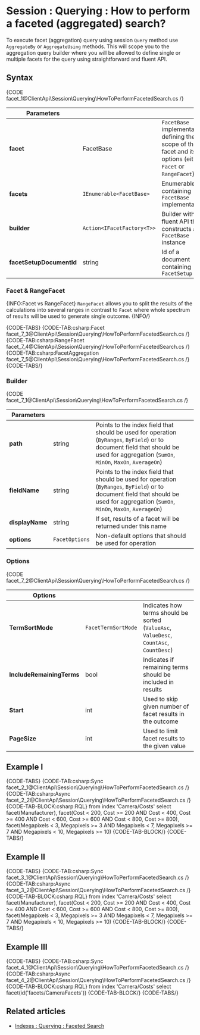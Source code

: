 # Session : Querying : How to perform a faceted (aggregated) search?

To execute facet (aggregation) query using session `Query` method use `AggregateBy` or `AggregateUsing` methods. This will scope you to the aggregation query builder where you will be allowed to define single or multiple facets for the query using straightforward and fluent API.

## Syntax

{CODE facet_1@ClientApi\Session\Querying\HowToPerformFacetedSearch.cs /}

| Parameters | | |
| ------------- | ------------- | ----- |
| **facet** | FacetBase | `FacetBase` implementation defining the scope of the facet and its options (either `Facet` or `RangeFacet`) |
| **facets** | `IEnumerable<FacetBase>` | Enumerable containing `FacetBase` implementations |
| **builder** | `Action<IFacetFactory<T>>` | Builder with a fluent API that constructs a `FacetBase` instance |
| **facetSetupDocumentId** | string | Id of a document containing `FacetSetup` | 

### Facet & RangeFacet

{INFO:Facet vs RangeFacet}
`RangeFacet` allows you to split the results of the calculations into several ranges in contrast to `Facet` where whole spectrum of results will be used to generate single outcome.
{INFO/}

{CODE-TABS}
{CODE-TAB:csharp:Facet facet_7_3@ClientApi\Session\Querying\HowToPerformFacetedSearch.cs /}
{CODE-TAB:csharp:RangeFacet facet_7_4@ClientApi\Session\Querying\HowToPerformFacetedSearch.cs /}
{CODE-TAB:csharp:FacetAggregation facet_7_5@ClientApi\Session\Querying\HowToPerformFacetedSearch.cs /}
{CODE-TABS/}

### Builder

{CODE facet_7_1@ClientApi\Session\Querying\HowToPerformFacetedSearch.cs /}

| Parameters | | |
| ------------- | ------------- | ----- |
| **path** | string | Points to the index field that should be used for operation (`ByRanges`, `ByField`) or to document field that should be used for aggregation (`SumOn`, `MinOn`, `MaxOn`, `AverageOn`) |
| **fieldName** | string | Points to the index field that should be used for operation (`ByRanges`, `ByField`) or to document field that should be used for aggregation (`SumOn`, `MinOn`, `MaxOn`, `AverageOn`) |
| **displayName** | string | If set, results of a facet will be returned under this name |
| **options** | `FacetOptions` | Non-default options that should be used for operation |

### Options

{CODE facet_7_2@ClientApi\Session\Querying\HowToPerformFacetedSearch.cs /}

| Options | | |
| ------------- | ------------- | ----- |
| **TermSortMode** | `FacetTermSortMode` | Indicates how terms should be sorted (`ValueAsc`, `ValueDesc`, `CountAsc`, `CountDesc`) |
| **IncludeRemainingTerms** | bool | Indicates if remaining terms should be included in results |
| **Start** | int | Used to skip given number of facet results in the outcome |
| **PageSize** | int | Used to limit facet results to the given value |

## Example I

{CODE-TABS}
{CODE-TAB:csharp:Sync facet_2_1@ClientApi\Session\Querying\HowToPerformFacetedSearch.cs /}
{CODE-TAB:csharp:Async facet_2_2@ClientApi\Session\Querying\HowToPerformFacetedSearch.cs /}
{CODE-TAB-BLOCK:csharp:RQL}
from index 'Camera/Costs' 
select 
facet(Manufacturer), 
facet(Cost < 200, Cost >= 200 AND Cost < 400, Cost >= 400 AND Cost < 600, Cost >= 600 AND Cost < 800, Cost >= 800),
facet(Megapixels < 3, Megapixels >= 3 AND Megapixels < 7, Megapixels >= 7 AND Megapixels < 10, Megapixels >= 10)
{CODE-TAB-BLOCK/}
{CODE-TABS/}

## Example II

{CODE-TABS}
{CODE-TAB:csharp:Sync facet_3_1@ClientApi\Session\Querying\HowToPerformFacetedSearch.cs /}
{CODE-TAB:csharp:Async facet_3_2@ClientApi\Session\Querying\HowToPerformFacetedSearch.cs /}
{CODE-TAB-BLOCK:csharp:RQL}
from index 'Camera/Costs' 
select 
facet(Manufacturer), 
facet(Cost < 200, Cost >= 200 AND Cost < 400, Cost >= 400 AND Cost < 600, Cost >= 600 AND Cost < 800, Cost >= 800),
facet(Megapixels < 3, Megapixels >= 3 AND Megapixels < 7, Megapixels >= 7 AND Megapixels < 10, Megapixels >= 10)
{CODE-TAB-BLOCK/}
{CODE-TABS/}

## Example III

{CODE-TABS}
{CODE-TAB:csharp:Sync facet_4_1@ClientApi\Session\Querying\HowToPerformFacetedSearch.cs /}
{CODE-TAB:csharp:Async facet_4_2@ClientApi\Session\Querying\HowToPerformFacetedSearch.cs /}
{CODE-TAB-BLOCK:csharp:RQL}
from index 'Camera/Costs' 
select facet(id('facets/CameraFacets'))
{CODE-TAB-BLOCK/}
{CODE-TABS/}

## Related articles

- [Indexes : Querying : Faceted Search](../../../indexes/querying/faceted-search)   
